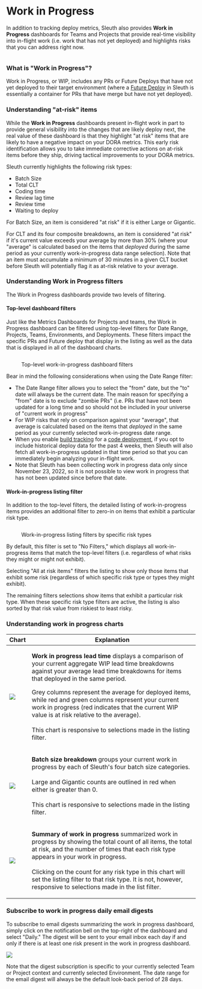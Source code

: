 # Work in Progress

In addition to tracking deploy metrics, Sleuth also provides **Work in Progress** dashboards for Teams and Projects that provide real-time visibility into in-flight work (i.e. work that has not yet deployed) and highlights risks that you can address right now.&#x20;

<figure><img src=".gitbook/assets/image (6).png" alt=""><figcaption></figcaption></figure>

### What is "Work in Progress"?

Work in Progress, or WIP, includes any PRs or Future Deploys that have not yet deployed to their target environment (where a [Future Deploy](modeling-your-deployments/code-deployments/deploy-previews.md) in Sleuth is essentially a container for PRs that have merge but have not yet deployed).&#x20;

### Understanding "at-risk" items

While the **Work in Progress** dashboards present in-flight work in part to provide general visibility into the changes that are likely deploy next, the real value of these dashboard is that they highlight "at risk" items that are likely to have a negative impact on your DORA metrics. This early risk identification allows you to take immediate corrective actions on at-risk items before they ship, driving tactical improvements to your DORA metrics.&#x20;

Sleuth currently highlights the following risk types:

* Batch Size
* Total CLT
* Coding time
* Review lag time
* Review time
* Waiting to deploy

For Batch Size, an item is considered "at risk" if it is either Large or Gigantic.

For CLT and its four composite breakdowns, an item is considered "at risk" if it's current value exceeds your average by more than 30% (where your "average" is calculated based on the items that _deployed_ during the same period as your currently work-in-progress data range selection). Note that an item must accumulate a minimum of 30 minutes in a given CLT bucket before Sleuth will potentially flag it as at-risk relative to your average.&#x20;

### Understanding Work in Progress filters

The Work in Progress dashboards provide two levels of filtering.

#### Top-level dashboard filters

Just like the Metrics Dashboards for Projects and teams, the Work in Progress dashboard can be filtered using top-level filters for Date Range, Projects, Teams, Environments, and Deployments. These filters impact the specific PRs and Future deploy that display in the listing as well as the data that is displayed in all of the dashboard charts.

<figure><img src=".gitbook/assets/image (3) (1).png" alt=""><figcaption><p>Top-level work-in-progress dashboard filters</p></figcaption></figure>

Bear in mind the following considerations when using the Date Range filter:

* The Date Range filter allows you to select the "from" date, but the "to" date will always be the current date. The main reason for specifying a "from" date is to exclude "zombie PRs" (i.e. PRs that have not been updated for a long time and so should not be included in your universe of "current work in progress"
* For WIP risks that rely on comparison against your "average", that average is calculated based on the items that _deployed_ in the same period as your currently selected work-in-progress date range.
* When you enable [build tracking](modeling-your-deployments/code-deployments/how-to-register-a-deploy.md) for a [code deployment](modeling-your-deployments/code-deployments/), if you opt to include historical deploy data for the past 4 weeks, then Sleuth will also fetch all work-in-progress updated in that time period so that you can immediately begin analyzing your in-flight work.
* Note that Sleuth has been collecting work in progress data only since November 23, 2022, so it is not possible to view work in progress that has not been updated since before that date.  &#x20;

#### Work-in-progress listing filter

In addition to the top-level filters, the detailed listing of work-in-progress items provides an additional filter to zero-in on items that exhibit a particular risk type. &#x20;

<figure><img src=".gitbook/assets/image (4).png" alt=""><figcaption><p>Work-in-progress listing filters by specific risk types</p></figcaption></figure>

By default, this filter is set to "No Filters," which displays all work-in-progress items that match the top-level filters (i.e. regardless of what risks they might or might not exhibit).

Selecting "All at risk items" filters the listing to show only those items that exhibit some risk (regardless of which specific risk type or types they might exhibit).&#x20;

The remaining filters selections show items that exhibit a particular risk type. When these specific risk type filters are active, the listing is also sorted by that risk value from riskiest to least risky.

### Understanding work in progress charts

| Chart                                        | Explanation                                                                                                                                                                                                                                                                                                                                                                                                                                                                                                         |
| -------------------------------------------- | ------------------------------------------------------------------------------------------------------------------------------------------------------------------------------------------------------------------------------------------------------------------------------------------------------------------------------------------------------------------------------------------------------------------------------------------------------------------------------------------------------------------- |
| ![](<.gitbook/assets/image (3).png>)         | <p><strong>Work in progress lead time</strong> displays a comparison of your current aggregate WIP lead time breakdowns against your average lead time breakdowns for items that deployed in the same period. </p><p></p><p>Grey columns represent the average for deployed items, while red and green columns represent your current work in progress (red indicates that the current WIP value is at risk relative to the average).<br><br>This chart is responsive to selections made in the listing filter.</p> |
| ****![](<.gitbook/assets/image (7).png>)**** | <p><strong>Batch size breakdown</strong> groups your current work in progress by each of Sleuth's four batch size categories.<br><br>Large and Gigantic counts are outlined in red  when either is greater than 0.<br><br>This chart is responsive to selections made in the listing filter.</p>                                                                                                                                                                                                                    |
| ![](<.gitbook/assets/image (10).png>)        | <p><strong>Summary of work in progress</strong> summarized work in progress by showing the total count of all items, the total at risk, and the number of times that each risk type appears in your work in progress.<br><br>Clicking on the count for any risk type in this chart will set the listing filter to that risk type. It is not, however, responsive to selections made in the list filter.</p>                                                                                                         |

### Subscribe to work in progress daily email digests

To subscribe to email digests summarizing the work in progress dashboard, simply click on the notification bell on the top-right of the dashboard and select "Daily." The digest will be sent to your email inbox each day if and only if there is at least one risk present in the work in progress dashboard. &#x20;

![](<.gitbook/assets/image (1).png>)

Note that the digest subscription is specific to your currently selected Team or Project context and  currently selected Environment. The date range for the email digest will always be the default look-back period of 28 days.&#x20;

<figure><img src=".gitbook/assets/image (2).png" alt=""><figcaption></figcaption></figure>
